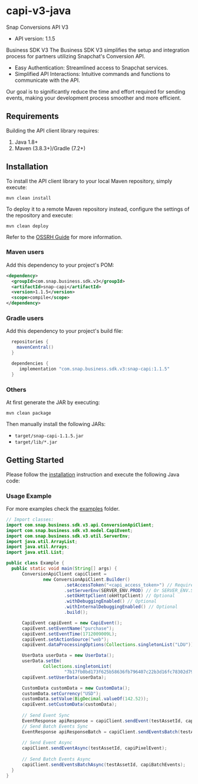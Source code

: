 # capi-v3-java

Snap Conversions API V3
- API version: 1.1.5


Business SDK V3
The Business SDK V3 simplifies the setup and integration process for partners utilizing Snapchat's Conversion API.

- Easy Authentication: Streamlined access to Snapchat services.
- Simplified API Interactions: Intuitive commands and functions to communicate with the API.

Our goal is to significantly reduce the time and effort required for sending events, making your development process smoother and more efficient.


## Requirements

Building the API client library requires:
1. Java 1.8+
2. Maven (3.8.3+)/Gradle (7.2+)

## Installation

To install the API client library to your local Maven repository, simply execute:

```shell
mvn clean install
```

To deploy it to a remote Maven repository instead, configure the settings of the repository and execute:

```shell
mvn clean deploy
```

Refer to the [OSSRH Guide](http://central.sonatype.org/pages/ossrh-guide.html) for more information.

### Maven users

Add this dependency to your project's POM:

```xml
<dependency>
  <groupId>com.snap.business.sdk.v3</groupId>
  <artifactId>snap-capi</artifactId>
  <version>1.1.5</version>
  <scope>compile</scope>
</dependency>
```

### Gradle users

Add this dependency to your project's build file:

```groovy
  repositories {
    mavenCentral()
  }

  dependencies {
     implementation "com.snap.business.sdk.v3:snap-capi:1.1.5"
  }
```

### Others

At first generate the JAR by executing:

```shell
mvn clean package
```

Then manually install the following JARs:

* `target/snap-capi-1.1.5.jar`
* `target/lib/*.jar`

## Getting Started

Please follow the [installation](#installation) instruction and execute the following Java code:

### Usage Example

For more examples check the [examples](src/main/java/com/snap/business/sdk/v3/examples) folder.
```java
// Import classes:
import com.snap.business.sdk.v3.api.ConversionApiClient;
import com.snap.business.sdk.v3.model.CapiEvent;
import com.snap.business.sdk.v3.util.ServerEnv;
import java.util.ArrayList;
import java.util.Arrays;
import java.util.List;

public class Example {
  public static void main(String[] args) {
      ConversionApiClient capiClient = 
              new ConversionApiClient.Builder()
                      .setAccessToken("<capi_access_token>") // Required
                      .setServerEnv(SERVER_ENV.PROD) // Or SERVER_ENV.Staging Required
                      .setOkHttpClient(okHttpClient) // Optional
                      .withDebuggingEnabled() // Optional
                      .withInternalDebuggingEnabled() // Optional
                      .build();

      CapiEvent capiEvent = new CapiEvent();
      capiEvent.setEventName("purchase");
      capiEvent.setEventTime(1712009009L);
      capiEvent.setActionSource("web");
      capiEvent.dataProcessingOptions(Collections.singletonList("LDU"));

      UserData userData = new UserData();
      userData.setEm(
              Collections.singletonList(
                      "7b17fb0bd173f625b58636fb796407c22b3d16fc78302d79f0fd30c2fc2fc068"));
      capiEvent.setUserData(userData);

      CustomData customData = new CustomData();
      customData.setCurrency("USD");
      customData.setValue(BigDecimal.valueOf(142.52));
      capiEvent.setCustomData(customData);
    
      // Send Event Sync
      EventResponse apiResponse = capiClient.sendEvent(testAssetId, capiPixelEvent);
      // Send Batch Events Sync
      EventResponse apiResponseBatch = capiClient.sendEventsBatch(testAssetId, capiBatchEvents);
      
      // Send Event Async
      capiClient.sendEventAsync(testAssetId, capiPixelEvent);
      
      // Send Batch Events Async
      capiClient.sendEventsBatchAsync(testAssetId, capiBatchEvents);
  }
}

```




